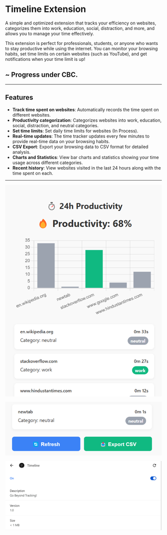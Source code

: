 # Timeline Extension

A simple and optimized extension that tracks your efficiency on websites, categorizes them into work, education, social, distraction, and more, and allows you to manage your time effectively.

This extension is perfect for professionals, students, or anyone who wants to stay productive while using the internet. You can monitor your browsing habits, set time limits on certain websites (such as YouTube), and get notifications when your time limit is up!

## ~ Progress under CBC.

---

## Features

- **Track time spent on websites**: Automatically records the time spent on different websites.
- **Productivity categorization**: Categorizes websites into work, education, social, distraction, and neutral categories.
- **Set time limits**: Set daily time limits for websites (In Process).
- **Real-time updates**: The time tracker updates every few minutes to provide real-time data on your browsing habits.
- **CSV Export**: Export your browsing data to CSV format for detailed analysis.
- **Charts and Statistics**: View bar charts and statistics showing your time usage across different categories.
- **Recent history**: View websites visited in the last 24 hours along with the time spent on each.

---

![Alt text](https://github.com/Ankit-Rattan/Timeline-Ext/blob/main/utils/one.png)

![Alt text](https://github.com/Ankit-Rattan/Timeline-Ext/blob/main/utils/two.png)

![Alt text](https://github.com/Ankit-Rattan/Timeline-Ext/blob/main/utils/three.png)

